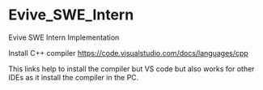 # Evive_SWE_Intern

Evive SWE Intern Implementation

Install C++ compiler https://code.visualstudio.com/docs/languages/cpp

This links help to install the compiler but VS code but also works for other IDEs as it install the compiler in the PC.
